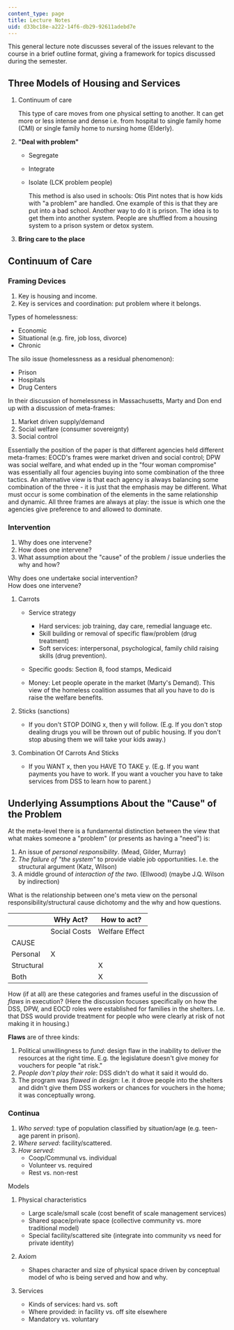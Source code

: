 ```yaml
---
content_type: page
title: Lecture Notes
uid: d33bc18e-a222-14f6-db29-92611adebd7e
---
```


This general lecture note discusses several of the issues relevant to the course in a brief outline format, giving a framework for topics discussed during the semester.

Three Models of Housing and Services
------------------------------------

1.  Continuum of care  
      
    This type of care moves from one physical setting to another. It can get more or less intense and dense i.e. from hospital to single family home (CMI) or single family home to nursing home (Elderly).  
    
2.  **"Deal with problem"**
    *   Segregate
    *   Integrate
    *   Isolate (LCK problem people)  
          
        This method is also used in schools: Otis Pint notes that is how kids with "a problem" are handled. One example of this is that they are put into a bad school. Another way to do it is prison. The idea is to get them into another system. People are shuffled from a housing system to a prison system or detox system.  
        
3.  **Bring care to the place**

Continuum of Care
-----------------

### Framing Devices

1.  Key is housing and income.
2.  Key is services and coordination: put problem where it belongs.

Types of homelessness:

*   Economic
*   Situational (e.g. fire, job loss, divorce)
*   Chronic

The silo issue (homelessness as a residual phenomenon):

*   Prison
*   Hospitals
*   Drug Centers

In their discussion of homelessness in Massachusetts, Marty and Don end up with a discussion of meta-frames:

1.  Market driven supply/demand
2.  Social welfare (consumer sovereignty)
3.  Social control

Essentially the position of the paper is that different agencies held different meta-frames: EOCD's frames were market driven and social control; DPW was social welfare, and what ended up in the "four woman compromise" was essentially all four agencies buying into some combination of the three tactics. An alternative view is that each agency is always balancing some combination of the three - it is just that the emphasis may be different. What must occur is some combination of the elements in the same relationship and dynamic. All three frames are always at play: the issue is which one the agencies give preference to and allowed to dominate.

### Intervention

1.  Why does one intervene?
2.  How does one intervene?
3.  What assumption about the "cause" of the problem / issue underlies the why and how?

Why does one undertake social intervention?  
How does one intervene?

1.  Carrots
    *   Service strategy
        *   Hard services: job training, day care, remedial language etc.
        *   Skill building or removal of specific flaw/problem (drug treatment)
        *   Soft services: interpersonal, psychological, family child raising skills (drug prevention).  
            
    *   Specific goods: Section 8, food stamps, Medicaid  
        
    *   Money: Let people operate in the market (Marty's Demand). This view of the homeless coalition assumes that all you have to do is raise the welfare benefits.  
        
2.  Sticks (sanctions)
    *   If you don't STOP DOING x, then y will follow. (E.g. If you don't stop dealing drugs you will be thrown out of public housing. If you don't stop abusing them we will take your kids away.)  
        
3.  Combination Of Carrots And Sticks
    *   If you WANT x, then you HAVE TO TAKE y. (E.g. If you want payments you have to work. If you want a voucher you have to take services from DSS to learn how to parent.)

Underlying Assumptions About the "Cause" of the Problem
-------------------------------------------------------

At the meta-level there is a fundamental distinction between the view that what makes someone a "problem" (or presents as having a "need") is:

1.  An issue of _personal responsibility_. (Mead, Gilder, Murray)
2.  _The failure of "the system"_ to provide viable job opportunities. I.e. the structural argument (Katz, Wilson)
3.  A middle ground of _interaction of the two_. (Ellwood) (maybe J.Q. Wilson by indirection)

What is the relationship between one's meta view on the personal responsibility/structural cause dichotomy and the why and how questions.

| &nbsp; | WHy Act? | How to act? |
| --- | --- | --- |
| &nbsp; | Social Costs | Welfare Effect | Carrot | Stick | Both |
| CAUSE | &nbsp; |
| Personal | X | &nbsp; | X | X |
| Structural | &nbsp; | X | X | &nbsp; |
| Both | &nbsp; | X | &nbsp; | X 

How (if at all) are these categories and frames useful in the discussion of _flaws_ in execution? (Here the discussion focuses specifically on how the DSS, DPW, and EOCD roles were established for families in the shelters. I.e. that DSS would provide treatment for people who were clearly at risk of not making it in housing.)

**Flaws** are of three kinds:

1.  Political unwillingness to _fund_: design flaw in the inability to deliver the resources at the right time. E.g. the legislature doesn't give money for vouchers for people "at risk."
2.  _People don't play their role_: DSS didn't do what it said it would do.
3.  The program was _flawed in design_: I.e. it drove people into the shelters and didn't give them DSS workers or chances for vouchers in the home; it was conceptually wrong.

### Continua

1.  _Who served_: type of population classified by situation/age (e.g. teen-age parent in prison).
2.  _Where served_: facility/scattered.
3.  _How served:_
    *   Coop/Communal vs. individual
    *   Volunteer vs. required
    *   Rest vs. non-rest

Models

1.  Physical characteristics
    *   Large scale/small scale (cost benefit of scale management services)
    *   Shared space/private space (collective community vs. more traditional model)
    *   Special facility/scattered site (integrate into community vs need for private identity)  
        
2.  Axiom
    *   Shapes character and size of physical space driven by conceptual model of who is being served and how and why.  
        
3.  Services
    *   Kinds of services: hard vs. soft
    *   Where provided: in facility vs. off site elsewhere
    *   Mandatory vs. voluntary